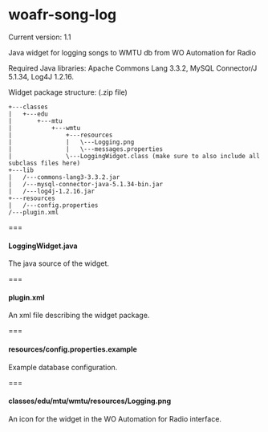 woafr-song-log
==============

Current version: 1.1

Java widget for logging songs to WMTU db from WO Automation for Radio

Required Java libraries: Apache Commons Lang 3.3.2, MySQL Connector/J 5.1.34, Log4J 1.2.16.

Widget package structure: (.zip file)

```
+---classes
|   +---edu
|       +---mtu
|           +---wmtu
|               +---resources
|               |   \---Logging.png
|               |   \---messages.properties
|               \---LoggingWidget.class (make sure to also include all subclass files here)
+---lib
|   /---commons-lang3-3.3.2.jar
|   /---mysql-connector-java-5.1.34-bin.jar
|   /---log4j-1.2.16.jar
+---resources
|   /---config.properties
/---plugin.xml
```

===
#### LoggingWidget.java

The java source of the widget.

===
#### plugin.xml

An xml file describing the widget package.

===
#### resources/config.properties.example

Example database configuration.

===
#### classes/edu/mtu/wmtu/resources/Logging.png

An icon for the widget in the WO Automation for Radio interface.
